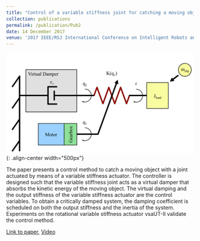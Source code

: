 ```yaml
---
title: "Control of a variable stiffness joint for catching a moving object"
collection: publications
permalink: /publication/Pub2
date: 14 December 2017
venue: '2017 IEEE/RSJ International Conference on Intelligent Robots and Systems (IROS)'
---
```


![VSA](/images/vsa.png){: .align-center width="500px"}

The paper presents a control method to catch a moving object with a joint actuated by means of a variable stiffness actuator. The controller is designed such that the variable stiffness joint acts as a virtual damper that absorbs the kinetic energy of the moving object. The virtual damping and the output stiffness of the variable stiffness actuator are the control variables. To obtain a critically damped system, the damping coefficient is scheduled on both the output stiffness and the inertia of the system. Experiments on the rotational variable stiffness actuator vsaUT-II validate the control method.

[Link to paper](/files/bhole2017.pdf), [Video](https://youtu.be/Smga7FwWafw)